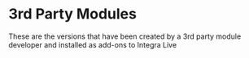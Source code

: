 <!-- Open Block -->
# 3rd Party Modules

These are the versions that have been created by a 3rd party module developer and installed as add-ons to Integra Live